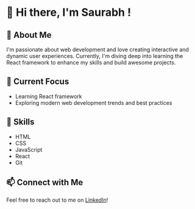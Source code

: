 # 👋 Hi there, I'm Saurabh !

## 👀 About Me
I'm passionate about web development and love creating interactive and dynamic user experiences. Currently, I'm diving deep into learning the React framework to enhance my skills and build awesome projects.

## 🌱 Current Focus
- Learning React framework
- Exploring modern web development trends and best practices

## 🔧 Skills
- HTML
- CSS
- JavaScript
- React
- Git

## 📫 Connect with Me
Feel free to reach out to me on [LinkedIn]([https://www.linkedin.com/in/saurabhkemdarane/](https://www.linkedin.com/in/saurabh-kemdarane-06200030b/))!
